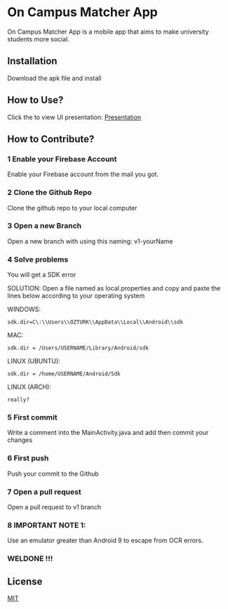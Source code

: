 # On Campus Matcher App

On Campus Matcher App is a mobile app that aims to make university students more social.

## Installation

Download the apk file and install

## How to Use?

Click the to view UI presentation: [Presentation](bit.ly/ocmpresentation)


## How to Contribute?
### 1 Enable your Firebase Account
Enable your Firebase account from the mail you got.

### 2 Clone the Github Repo
Clone the github repo to your local computer

### 3 Open a new Branch
Open a new branch with using this naming: v1-yourName

### 4 Solve problems
You will get a SDK error

SOLUTION:
Open a file named as local.properties and copy and paste the lines below according to your operating system

WINDOWS:

```
sdk.dir=C\:\\Users\\OZTURK\\AppData\\Local\\Android\\sdk
```

MAC:
```
sdk.dir = /Users/USERNAME/Library/Android/sdk
```

LINUX (UBUNTU):
```
sdk.dir = /home/USERNAME/Android/Sdk
```

LINUX (ARCH):
```
really?
```

### 5 First commit
Write a comment into the MainActivity.java and add then commit your changes 

### 6 First push
Push your commit to the Github

### 7 Open a pull request
Open a pull request to v1 branch

### 8 IMPORTANT NOTE 1:
Use an emulator greater than Android 9 to escape from OCR errors.

### WELDONE !!!

## License
[MIT](https://choosealicense.com/licenses/mit/)

